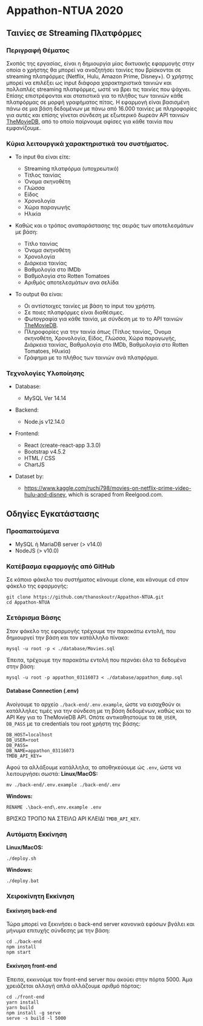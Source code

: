 # Appathon-NTUA 2020

## Ταινίες σε Streaming Πλατφόρμες

### Περιγραφή Θέματος
Σκοπός της εργασίας, είναι η δημιουργία μίας δικτυακής εφαρμογής στην οποία ο χρήστης θα μπορεί να αναζητήσει ταινίες που βρίσκονται σε streaming πλατφόρμες (Netflix, Hulu, Amazon Prime, Disney+). Ο χρήστης μπορεί να επιλέξει ως input διάφορα χαρακτηριστικά ταινιών και πολλαπλές streaming πλατφόρμες, ωστέ να βρει τις ταινίες που ψάχνει. Επίσης επιστρέφονται και στατιστικά για το πλήθος των ταινιών κάθε πλατφόρμας σε μορφή γραφήματος πίτας. Η εφαρμογή είναι βασισμένη πάνω σε μια βάση δεδομένων με πάνω από 16.000 ταινίες με πληροφορίες για αυτές και επίσης γίνεται σύνδεση με εξωτερικό δωρεάν API ταινιών [TheMovieDB](https://developers.themoviedb.org/3), από το οποίο παίρνουμε αφίσες για κάθε ταινία που εμφανίζουμε.

### Κύρια λειτουργικά χαρακτηριστικά του συστήματος.
- Το input θα είναι είτε:
  - Streaming πλατφόρμα (υποχρεωτικό)
  - Τίτλος ταινίας
  - Όνομα σκηνοθέτη
  - Γλώσσα
  - Είδος
  - Χρονολογία
  - Χώρα παραγωγής
  - Ηλικία

- Καθώς και ο τρόπος αναπαράστασης της σειράς των αποτελεσμάτων με βάση:
  - Τίτλο ταινίας
  - Όνομα σκηνοθέτη
  - Χρονολογία
  - Διάρκεια ταινίας
  - Βαθμολογία στο IMDb
  - Βαθμολογία στο Rotten Tomatoes
  - Αριθμός αποτελεσμάτων ανα σελίδα


- Το output θα είναι:
  - Οι αντίστοιχες ταινίες με βάση το input του χρήστη.
  - Σε ποιες πλατφόρμες είναι διαθέσιμες.
  - Φωτογραφία για κάθε ταινία, με σύνδεση με το το API ταινιών [TheMovieDB](https://developers.themoviedb.org/3).
  - Πληροφορίες για την ταινία όπως (Τίτλος ταινίας, Όνομα σκηνοθέτη, Χρονολογία, Είδος, Γλώσσα, Χώρα παραγωγής, Διάρκεια ταινίας, Βαθμολογία στο IMDb, Βαθμολογία στο Rotten Tomatoes, Ηλικία)
  - Γράφημα με το πλήθος των ταινιών ανά πλατφόρμα.


### Τεχνολογίες Υλοποίησης
- Database:
  - MySQL Ver 14.14
- Backend:
  - Node.js v12.14.0
- Frontend:
  - React (create-react-app 3.3.0)
  - Bootstrap v4.5.2
  - HTML / CSS
  - ChartJS

- Dataset by:
  - https://www.kaggle.com/ruchi798/movies-on-netflix-prime-video-hulu-and-disney, which is scraped from Reelgood.com.


## Οδηγίες Εγκατάστασης

### Προαπαιτούμενα
- MySQL ή MariaDB server (> v14.0)
- NodeJS (> v10.0)

### Κατέβασμα εφαρμογής από GitHub
Σε κάποιο φάκελο του συστήματος κάνουμε clone, και κάνουμε cd στον φάκελο της εφαρμογής:
```
git clone https://github.com/thanoskoutr/Appathon-NTUA.git
cd Appathon-NTUA
```
### Σετάρισμα Βάσης
Στον φάκελο της εφαρμογής τρέχουμε την παρακάτω εντολή, που δημιουργεί την βάση και τον κατάλληλο πίνακα:
```
mysql -u root -p < ./database/Movies.sql
```
Έπειτα, τρέχουμε την παρακάτω εντολή που περνάει όλα τα δεδομένα στην βάση:
```
mysql -u root -p appathon_03116073 < ./database/appathon_dump.sql
```

#### Database Connection (.env)
Ανοίγουμε το αρχείο `./back-end/.env.example`, ώστε να εισαχθούν οι κατάλληλες τιμές για την σύνδεση με τη βάση δεδομένων, καθώς και το API Key για το TheMovieDB API. Οπότε αντικαθηστούμε τα `DB_USER`, `DB_PASS` με τα credentials του root χρήστη της βάσης:
```
DB_HOST=localhost
DB_USER=root
DB_PASS=
DB_NAME=appathon_03116073
TMDB_API_KEY=
```
Αφού τα αλλάξουμε κατάλληλα, το αποθηκεύουμε ώς `.env`, ώστε να λειτουργήσει σωστά:
**Linux/MacOS:**
```
mv ./back-end/.env.example ./back-end/.env
```
**Windows:**
```
RENAME .\back-end\.env.example .env
```

ΒΡΙΣΚΩ ΤΡΟΠΟ ΝΑ ΣΤΕΙΛΩ API ΚΛΕΙΔΙ `TMDB_API_KEY`.

### Αυτόματη Εκκίνηση
**Linux/MacOS:**
```
./deploy.sh
```
**Windows:**
```
./deploy.bat
```

### Χειροκίνητη Εκκίνηση
#### Εκκίνηση back-end
Τώρα μπορεί να ξεκινήσει ο back-end server κανονικά εφόσων βγάλει και μήνυμα επιτυχής σύνδεσης με την βάση:
```
cd ./back-end
npm install
npm start
```
#### Εκκίνηση front-end
Έπειτα, εκκινούμε τον front-end server που ακούει στην πόρτα 5000. Άμα χρειάζεται αλλαγή απλά αλλάζουμε αριθμό πόρτας:
```
cd ./front-end
yarn install
yarn build
npm install -g serve
serve -s build -l 5000
```
